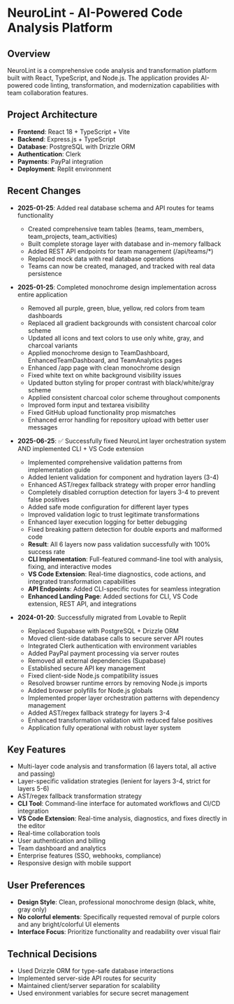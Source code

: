 # NeuroLint - AI-Powered Code Analysis Platform

## Overview
NeuroLint is a comprehensive code analysis and transformation platform built with React, TypeScript, and Node.js. The application provides AI-powered code linting, transformation, and modernization capabilities with team collaboration features.

## Project Architecture
- **Frontend**: React 18 + TypeScript + Vite
- **Backend**: Express.js + TypeScript
- **Database**: PostgreSQL with Drizzle ORM
- **Authentication**: Clerk
- **Payments**: PayPal integration
- **Deployment**: Replit environment

## Recent Changes
- **2025-01-25**: Added real database schema and API routes for teams functionality
  - Created comprehensive team tables (teams, team_members, team_projects, team_activities)
  - Built complete storage layer with database and in-memory fallback
  - Added REST API endpoints for team management (/api/teams/*)
  - Replaced mock data with real database operations
  - Teams can now be created, managed, and tracked with real data persistence

- **2025-01-25**: Completed monochrome design implementation across entire application
  - Removed all purple, green, blue, yellow, red colors from team dashboards
  - Replaced all gradient backgrounds with consistent charcoal color scheme
  - Updated all icons and text colors to use only white, gray, and charcoal variants
  - Applied monochrome design to TeamDashboard, EnhancedTeamDashboard, and TeamAnalytics pages
  - Enhanced /app page with clean monochrome design
  - Fixed white text on white background visibility issues
  - Updated button styling for proper contrast with black/white/gray scheme
  - Applied consistent charcoal color scheme throughout components
  - Improved form input and textarea visibility
  - Fixed GitHub upload functionality prop mismatches
  - Enhanced error handling for repository upload with better user messages

- **2025-06-25**: ✅ Successfully fixed NeuroLint layer orchestration system AND implemented CLI + VS Code extension
  - Implemented comprehensive validation patterns from implementation guide
  - Added lenient validation for component and hydration layers (3-4)
  - Enhanced AST/regex fallback strategy with proper error handling
  - Completely disabled corruption detection for layers 3-4 to prevent false positives
  - Added safe mode configuration for different layer types
  - Improved validation logic to trust legitimate transformations
  - Enhanced layer execution logging for better debugging
  - Fixed breaking pattern detection for double exports and malformed code
  - **Result**: All 6 layers now pass validation successfully with 100% success rate
  - **CLI Implementation**: Full-featured command-line tool with analysis, fixing, and interactive modes
  - **VS Code Extension**: Real-time diagnostics, code actions, and integrated transformation capabilities
  - **API Endpoints**: Added CLI-specific routes for seamless integration
  - **Enhanced Landing Page**: Added sections for CLI, VS Code extension, REST API, and integrations

- **2024-01-20**: Successfully migrated from Lovable to Replit
  - Replaced Supabase with PostgreSQL + Drizzle ORM
  - Moved client-side database calls to secure server API routes
  - Integrated Clerk authentication with environment variables
  - Added PayPal payment processing via server routes
  - Removed all external dependencies (Supabase)
  - Established secure API key management
  - Fixed client-side Node.js compatibility issues
  - Resolved browser runtime errors by removing Node.js imports
  - Added browser polyfills for Node.js globals
  - Implemented proper layer orchestration patterns with dependency management
  - Added AST/regex fallback strategy for layers 3-4
  - Enhanced transformation validation with reduced false positives
  - Application fully operational with robust layer system

## Key Features
- Multi-layer code analysis and transformation (6 layers total, all active and passing)
- Layer-specific validation strategies (lenient for layers 3-4, strict for layers 5-6)
- AST/regex fallback transformation strategy
- **CLI Tool**: Command-line interface for automated workflows and CI/CD integration
- **VS Code Extension**: Real-time analysis, diagnostics, and fixes directly in the editor
- Real-time collaboration tools
- User authentication and billing
- Team dashboard and analytics
- Enterprise features (SSO, webhooks, compliance)
- Responsive design with mobile support

## User Preferences
- **Design Style**: Clean, professional monochrome design (black, white, gray only)
- **No colorful elements**: Specifically requested removal of purple colors and any bright/colorful UI elements
- **Interface Focus**: Prioritize functionality and readability over visual flair

## Technical Decisions
- Used Drizzle ORM for type-safe database interactions
- Implemented server-side API routes for security
- Maintained client/server separation for scalability
- Used environment variables for secure secret management